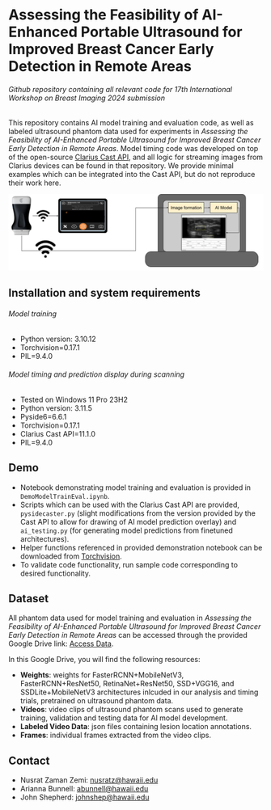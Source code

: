 # Assessing the Feasibility of AI-Enhanced Portable Ultrasound for Improved Breast Cancer Early Detection in Remote Areas
###### Github repository containing all relevant code for 17th International Workshop on Breast Imaging 2024 submission

This repository contains AI model training and evaluation code, as well as labeled ultrasound phantom data used for experiments in _Assessing the Feasibility of AI-Enhanced Portable Ultrasound for Improved Breast Cancer Early Detection in Remote Areas_. Model timing code was developed on top of the open-source [Clarius Cast API](https://github.com/clariusdev/cast), and all logic for streaming images from Clarius devices can be found in that repository. We provide minimal examples which can be integrated into the Cast API, but do not reproduce their work here.  

![System Diagram](system_diagram.png)

## Installation and system requirements
###### Model training
- Python version: 3.10.12
- Torchvision=0.17.1
- PIL=9.4.0
  
###### Model timing and prediction display during scanning 
- Tested on Windows 11 Pro 23H2
- Python version: 3.11.5
- Pyside6=6.6.1
- Torchvision=0.17.1
- Clarius Cast API=11.1.0
- PIL=9.4.0

## Demo
- Notebook demonstrating model training and evaluation is provided in `DemoModelTrainEval.ipynb`.
- Scripts which can be used with the Clarius Cast API are provided, `pysidecaster.py` (slight modifications from the version provided by the Cast API to allow for drawing of AI model prediction overlay) and `ai_testing.py` (for generating model predictions from finetuned architectures).  
- Helper functions referenced in provided demonstration notebook can be downloaded from [Torchvision](https://github.com/pytorch/vision/tree/main/gallery/). 
- To validate code functionality, run sample code corresponding to desired functionality.

## Dataset 
All phantom data used for model training and evaluation in _Assessing the Feasibility of AI-Enhanced Portable Ultrasound for Improved Breast Cancer Early Detection in Remote Areas_ can be accessed through the provided Google Drive link: [Access Data](https://drive.google.com/drive/folders/1GEfqTNpqRxtoa7ZFWf0sUR2UEEZBNHkk?usp=sharing).
  
In this Google Drive, you will find the following resources:
  
- **Weights**: weights for FasterRCNN+MobileNetV3, FasterRCNN+ResNet50, RetinaNet+ResNet50, SSD+VGG16, and SSDLite+MobileNetV3 architectures inlcuded in our analysis and timing trials, pretrained on ultrasound phantom data.
- **Videos**: video clips of ultrasound phantom scans used to generate training, validation and testing data for AI model development.
- **Labeled Video Data**: json files containing lesion location annotations.
- **Frames**: individual frames extracted from the video clips.


## Contact

- Nusrat Zaman Zemi: [nusratz@hawaii.edu](mailto:nusratz@hawaii.edu)
- Arianna Bunnell: [abunnell@hawaii.edu](mailto:abunnell@hawaii.edu)
- John Shepherd: [johnshep@hawaii.edu](mailto:johnshep@hawaii.edu)
